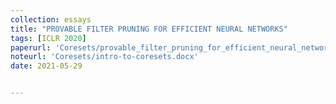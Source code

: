 ```yaml
---
collection: essays
title: "PROVABLE FILTER PRUNING FOR EFFICIENT NEURAL NETWORKS"
tags: [ICLR 2020]
paperurl: 'Coresets/provable_filter_pruning_for_efficient_neural_networks.pdf'
noteurl: 'Coresets/intro-to-coresets.docx'
date: 2021-05-29


---
```



